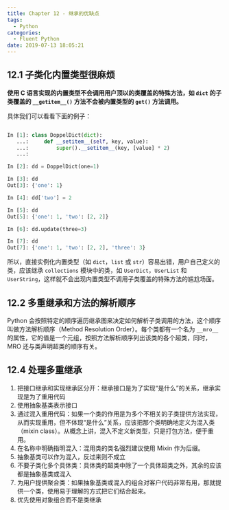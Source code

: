 ```yaml
---
title: Chapter 12 - 继承的优缺点
tags:
  - Python
categories:
  - Fluent Python
date: 2019-07-13 18:05:21
---
```




## 12.1 子类化内置类型很麻烦

**使用 C 语言实现的内置类型不会调用用户顶以的类覆盖的特殊方法，如 `dict` 的子类覆盖的 `__getitem__()` 方法不会被内置类型的 `get()` 方法调用。**

具体我们可以看看下面的例子：

```python

In [1]: class DoppelDict(dict): 
   ...:     def __setitem__(self, key, value): 
   ...:         super().__setitem__(key, [value] * 2) 
   ...:                                                                                   

In [2]: dd = DoppelDict(one=1)                                                            

In [3]: dd                                                                                
Out[3]: {'one': 1}

In [4]: dd['two'] = 2                                                                     

In [5]: dd                                                                                
Out[5]: {'one': 1, 'two': [2, 2]}

In [6]: dd.update(three=3)                                                                

In [7]: dd                                                                                
Out[7]: {'one': 1, 'two': [2, 2], 'three': 3}
```

所以，直接实例化内置类型（如 `dict`，`list` 或 `str`）容易出错，用户自己定义的类，应该继承 `collections` 模块中的类，如 `UserDict`，`UserList` 和 `UserString`，这样就不会出现内置类型不调用子类覆盖的特殊方法的尴尬场面。

## 12.2 多重继承和方法的解析顺序

Python 会按照特定的顺序遍历继承图来决定如何解析子类调用的方法，这个顺序叫做方法解析顺序（Method Resolution Order）。每个类都有一个名为 `__mro__` 的属性，它的值是一个元组，按照方法解析顺序列出该类的各个超类，同时，MRO 还与类声明超类的顺序有关。

## 12.4 处理多重继承

1. 把接口继承和实现继承区分开：继承接口是为了实现“是什么”的关系，继承实现是为了重用代码
2. 使用抽象基类表示接口
3. 通过混入重用代码：如果一个类的作用是为多个不相关的子类提供方法实现，从而实现重用，但不体现“是什么”关系，应该把那个类明确地定义为混入类（mixin class）。从概念上讲，混入不定义新类型，只是打包方法，便于重用。
4. 在名称中明确指明混入：混用类的类名强烈建议使用 Mixin 作为后缀。
5. 抽象基类可以作为混入，反过来则不成立
6. 不要子类化多个具体类：具体类的超类中除了一个具体超类之外，其余的应该都是抽象基类或混入
7. 为用户提供聚合类：如果抽象基类或混入的组合对客户代码非常有用，那就提供一个类，使用易于理解的方式把它们结合起来。
8. 优先使用对象组合而不是类继承

